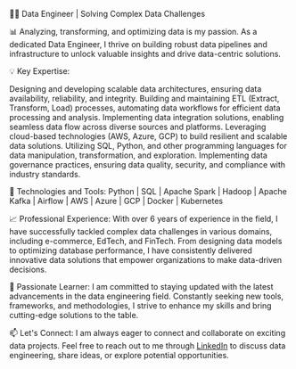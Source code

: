 <!--
**gbdotcom/gbdotcom** is a ✨ _special_ ✨ repository because its `README.md` (this file) appears on your GitHub profile.

Here are some ideas to get you started:

- 🔭 I’m currently working on ...
- 🌱 I’m currently learning ...
- 👯 I’m looking to collaborate on ...
- 🤔 I’m looking for help with ...
- 💬 Ask me about ...
- 📫 How to reach me: ...
- 😄 Pronouns: ...
- ⚡ Fun fact: ...
-->

👨‍💻 Data Engineer | Solving Complex Data Challenges

📊 Analyzing, transforming, and optimizing data is my passion. As a dedicated Data Engineer, I thrive on building robust data pipelines and infrastructure to unlock valuable insights and drive data-centric solutions.

💡 Key Expertise:

Designing and developing scalable data architectures, ensuring data availability, reliability, and integrity.
Building and maintaining ETL (Extract, Transform, Load) processes, automating data workflows for efficient data processing and analysis.
Implementing data integration solutions, enabling seamless data flow across diverse sources and platforms.
Leveraging cloud-based technologies (AWS, Azure, GCP) to build resilient and scalable data solutions.
Utilizing SQL, Python, and other programming languages for data manipulation, transformation, and exploration.
Implementing data governance practices, ensuring data quality, security, and compliance with industry standards.

🔧 Technologies and Tools:
Python | SQL | Apache Spark | Hadoop | Apache Kafka | Airflow | AWS | Azure | GCP | Docker | Kubernetes


📈 Professional Experience:
With over 6 years of experience in the field, I have successfully tackled complex data challenges in various domains, including e-commerce, EdTech, and FinTech. From designing data models to optimizing database performance, I have consistently delivered innovative data solutions that empower organizations to make data-driven decisions.

🌟 Passionate Learner:
I am committed to staying updated with the latest advancements in the data engineering field. Constantly seeking new tools, frameworks, and methodologies, I strive to enhance my skills and bring cutting-edge solutions to the table.



📫 Let's Connect:
I am always eager to connect and collaborate on exciting data projects. Feel free to reach out to me through [LinkedIn](linkedin.com/ln/gbolhan) to discuss data engineering, share ideas, or explore potential opportunities.
